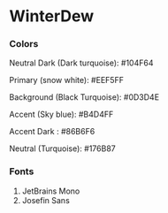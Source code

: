 # WinterDew

### Colors

Neutral Dark (Dark turquoise): #104F64

Primary (snow white): #EEF5FF

Background (Black Turquoise): #0D3D4E

Accent (Sky blue): #B4D4FF

Accent Dark : #86B6F6

Neutral (Turquoise): #176B87

### Fonts

1) JetBrains Mono
2) Josefin Sans